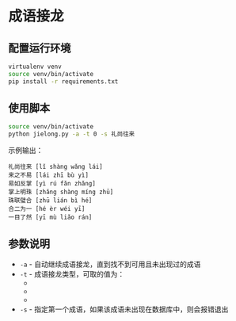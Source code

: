 成语接龙
========

配置运行环境
------------

```bash
virtualenv venv
source venv/bin/activate
pip install -r requirements.txt
```

使用脚本
--------

```bash
source venv/bin/activate
python jielong.py -a -t 0 -s 礼尚往来
```

示例输出：
```
礼尚往来 [lǐ shàng wǎng lái]
来之不易 [lái zhī bù yì]
易如反掌 [yì rú fǎn zhǎng]
掌上明珠 [zhǎng shàng míng zhū]
珠联璧合 [zhū lián bì hé]
合二为一 [hé èr wéi yī]
一目了然 [yī mù liǎo rán]
```

参数说明
--------

* `-a` - 自动继续成语接龙，直到找不到可用且未出现过的成语
* `-t` - 成语接龙类型，可取的值为：
    * [0]: 前一个成语最后一个字与后一个成语第一个字相同
    * [1]: 前一个成语最后一个字与后一个成语第一个字读音相同
    * [2]: 前一个成语最后一个字与后一个成语第一个字读音相近（音调可不同）
* `-s` - 指定第一个成语，如果该成语未出现在数据库中，则会报错退出
